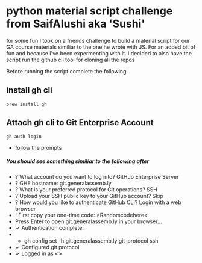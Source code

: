 # python material script challenge from SaifAlushi aka 'Sushi'
for some fun I took on a friends challenge to build a material script for our GA course materials similiar to the one he wrote with JS. For an added bit of fun and because I've been expermenting with it. I decided to also have the script run the github cli tool for cloning all the repos

Before running the script complete the following 
## install gh cli
  `brew install gh`

## Attach gh cli to Git Enterprise Account
`gh auth login`
- follow the prompts 
##### You should see something similiar to the following after
- ? What account do you want to log into? GitHub Enterprise Server
- ? GHE hostname: git.generalassemb.ly
- ? What is your preferred protocol for Git operations? SSH
- ? Upload your SSH public key to your GitHub account? Skip
- ? How would you like to authenticate GitHub CLI? Login with a web browser
- ! First copy your one-time code: >Randomcodehere< 
- Press Enter to open git.generalassemb.ly in your browser... 
- ✓ Authentication complete.
- - gh config set -h git.generalassemb.ly git_protocol ssh
- ✓ Configured git protocol
- ✓ Logged in as <<username>>